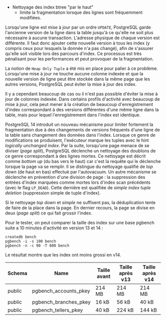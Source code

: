 <!--
Les commits sur ce sujet sont :

* https://git.postgresql.org/gitweb/?p=postgresql.git;a=commit;h=d168b666823b6e0bcf60ed19ce24fb5fb91b8ccf
* https://git.postgresql.org/gitweb/?p=postgresql.git;a=commit;h=9dc718bd

Discussion

* https://www.postgresql.org/message-id/flat/CAH2-Wzm+maE3apHB8NOtmM=p-DO65j2V5GzAWCOEEuy3JZgb2g@mail.gmail.com
-->

<div class="slide-content">

* Nettoyage des index btree "par le haut"
  * limite la fragmentation lorsque des lignes sont fréquemment modifiées.

</div>

<div class="notes">

Lorsqu'une ligne est mise à jour par un ordre `UPDATE`, PostgreSQL garde
l'ancienne version de la ligne dans la table jusqu'à ce qu'elle ne soit plus
nécessaire à aucune transaction. L'adresse physique de chaque version est
différente. Il faut donc ajouter cette nouvelle version à tous les index (y
compris ceux pour lesquels la donnée n'a pas changé), afin de s'assurer qu'elle
soit visible lors des parcours d'index. Ce processus est très pénalisant pour
les performances et peut provoquer de la fragmentation.

La notion de `Heap Only Tuple` a été mis en place pour palier à ce problème.
Lorsqu'une mise à jour ne touche aucune colonne indexée et que la nouvelle
version de ligne peut être stockée dans la même page que les autres versions,
PostgreSQL peut éviter la mise à jour des index.

Il y a cependant beaucoup de cas ou il n'est pas possible d'éviter la mise à
jour de colonnes indexée. Dans certains profils d'activité avec beaucoup de
mise à jour, cela peut mener à la création de beaucoup d'enregistrement d'index
correspondant à des versions différentes d'une même ligne dans la table, mais
pour lequel l'enregistrement dans l'index est identique.

PostgreSQL 14 introduit un nouveau mécanisme pour limiter fortement la
fragmentation due à des changements de versions fréquents d'une ligne de la
table sans changement des données dans l'index. Lorsque ce genre de
modifications se produisent, l'exécuteur marque les tuples avec le hint
_logically unchanged index_. Par la suite, lorsqu'une page menace de se diviser
(_page split_), PostgreSQL déclenche un nettoyage des doublons de ce genre
correspondant à des lignes mortes. Ce nettoyage est décrit comme _bottom up_
(du bas vers le haut) car c'est la requête qui le déclenche lorsque la page va
se remplir.  Il se distingue du nettoyage qualifié de _top down_ (de haut en
bas) effectué par l'autovacuum. Un autre mécanisme se déclenche en prévention
d'une division de page : la suppression des entrées d'index marquées comme
mortes lors d'index scan précédents (avec le flag `LP_DEAD`). Cette dernière
est qualifiée de _simple index tuple deletion_ (suppression simple de tuple
d'index).

Si le nettoyage _top down_ et _simple_ ne suffisent pas, la déduplication tente
de faire de la place dans la page. En dernier recours, la page se divise en
deux (_page split_) ce qui fait grossir l'index.

Pour le tester, on peut comparer la taille des index sur une base pgbench
suite a 10 minutes d'activité en version 13 et 14 :

```
createdb bench
pgbench -i -s 100 bench
pgbench -n -c 90 -T 600 bench
```

Le résultat montre que les index ont moins grossi en v14.

| Schema |         Name          |  Taille avant | Taille après v13  |  Taille après v14  |
|--------|-----------------------|---------------|-------------------|--------------------|
| public | pgbench_accounts_pkey | 214 MB        | 214 MB            | 214 MB             |
| public | pgbench_branches_pkey | 16 kB         | 56 kB             | 40 kB              |
| public | pgbench_tellers_pkey  | 40 kB         | 224 kB            | 144 kB             |

</div>
